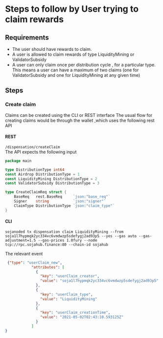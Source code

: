 # Steps to follow by User trying to claim rewards

## Requirements
- The user should have rewards to claim.
- A user is allowed to claim rewards of type LiquidityMining or ValidatorSubsidy
- A user can only claim once per distribution cycle , for a particular type. This means a user can have a maximum of two claims (one for ValidatorSubsidy and one for LiquidityMining at any given time)

## Steps
### Create claim
Claims can be created using the CLI or REST interface 
The usual flow for creating claims would be through the wallet ,which uses the following rest API
#### REST
```/dispensation/createClaim```  
The API expects the following input
```go
package main

type DistributionType int64
const Airdrop DistributionType = 1
const LiquidityMining DistributionType = 2
const ValidatorSubsidy DistributionType = 3

type CreateClaimReq struct {
	BaseReq   rest.BaseReq     `json:"base_req"`
	Signer    string           `json:"signer"`
	ClaimType DistributionType `json:"claim_type"`   
}
```


#### CLI
```shell
sojanoded tx dispensation claim LiquidityMining --from soja1l7hypmqk2yc334vc6vmdwzp5sdefygj2ad93p5 --yes --gas auto --gas-adjustment=1.5 --gas-prices 1.0fury --node tcp://rpc.sojahub.finance:80 --chain-id sojahub
```

The relevant event 
```json
 {"type": "userClaim_new",
            "attributes": [
              {
                "key": "userClaim_creator",
                "value": "soja1l7hypmqk2yc334vc6vmdwzp5sdefygj2ad93p5"
              },
              {
                "key": "userClaim_type",
                "value": "LiquidityMining"
              },
              {
                "key": "userClaim_creationTime",
                "value": "2021-05-02T02:43:10.593125Z"
              }
            ]
}

```